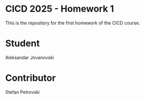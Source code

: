# CICD 2025 - Homework 1
This is the repository for the first homework of the CICD course.

# Student
Aleksandar Jovanovski

# Contributor
Stefan Petrovski 
